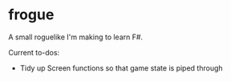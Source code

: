 # frogue

A small roguelike I'm making to learn F#.

Current to-dos:

- Tidy up Screen functions so that game state is piped through
